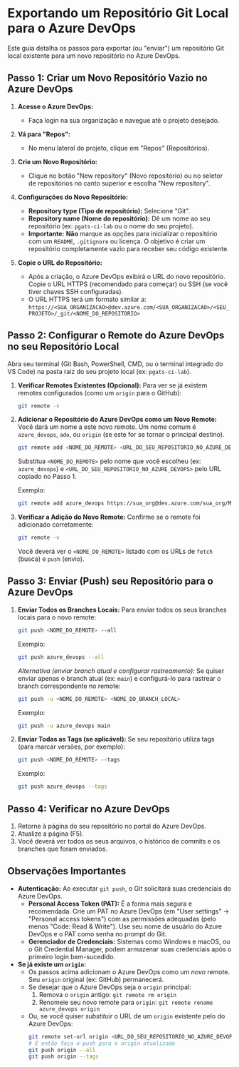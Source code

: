# Exportando um Repositório Git Local para o Azure DevOps

Este guia detalha os passos para exportar (ou "enviar") um repositório Git local existente para um novo repositório no Azure DevOps.

## Passo 1: Criar um Novo Repositório Vazio no Azure DevOps

1.  **Acesse o Azure DevOps:**

    - Faça login na sua organização e navegue até o projeto desejado.

2.  **Vá para "Repos":**

    - No menu lateral do projeto, clique em "Repos" (Repositórios).

3.  **Crie um Novo Repositório:**

    - Clique no botão "New repository" (Novo repositório) ou no seletor de repositórios no canto superior e escolha "New repository".

4.  **Configurações do Novo Repositório:**

    - **Repository type (Tipo de repositório):** Selecione "Git".
    - **Repository name (Nome do repositório):** Dê um nome ao seu repositório (ex: `pgats-ci-lab` ou o nome do seu projeto).
    - **Importante:** **Não** marque as opções para inicializar o repositório com um `README`, `.gitignore` ou licença. O objetivo é criar um repositório completamente vazio para receber seu código existente.

5.  **Copie o URL do Repositório:**
    - Após a criação, o Azure DevOps exibirá o URL do novo repositório. Copie o URL HTTPS (recomendado para começar) ou SSH (se você tiver chaves SSH configuradas).
    - O URL HTTPS terá um formato similar a:
      `https://<SUA_ORGANIZACAO>@dev.azure.com/<SUA_ORGANIZACAO>/<SEU_PROJETO>/_git/<NOME_DO_REPOSITORIO>`

## Passo 2: Configurar o Remote do Azure DevOps no seu Repositório Local

Abra seu terminal (Git Bash, PowerShell, CMD, ou o terminal integrado do VS Code) na pasta raiz do seu projeto local (ex: `pgats-ci-lab`).

1.  **Verificar Remotes Existentes (Opcional):**
    Para ver se já existem remotes configurados (como um `origin` para o GitHub):

    ```bash
    git remote -v
    ```

2.  **Adicionar o Repositório do Azure DevOps como um Novo Remote:**
    Você dará um nome a este novo remote. Um nome comum é `azure_devops`, `ado`, ou `origin` (se este for se tornar o principal destino).

    ```bash
    git remote add <NOME_DO_REMOTE> <URL_DO_SEU_REPOSITORIO_NO_AZURE_DEVOPS>
    ```

    Substitua `<NOME_DO_REMOTE>` pelo nome que você escolheu (ex: `azure_devops`) e `<URL_DO_SEU_REPOSITORIO_NO_AZURE_DEVOPS>` pelo URL copiado no Passo 1.

    Exemplo:

    ```bash
    git remote add azure_devops https://sua_org@dev.azure.com/sua_org/MeuProjeto/_git/pgats-ci-lab
    ```

3.  **Verificar a Adição do Novo Remote:**
    Confirme se o remote foi adicionado corretamente:
    ```bash
    git remote -v
    ```
    Você deverá ver o `<NOME_DO_REMOTE>` listado com os URLs de `fetch` (busca) e `push` (envio).

## Passo 3: Enviar (Push) seu Repositório para o Azure DevOps

1.  **Enviar Todos os Branches Locais:**
    Para enviar todos os seus branches locais para o novo remote:

    ```bash
    git push <NOME_DO_REMOTE> --all
    ```

    Exemplo:

    ```bash
    git push azure_devops --all
    ```

    _Alternativa (enviar branch atual e configurar rastreamento):_
    Se quiser enviar apenas o branch atual (ex: `main`) e configurá-lo para rastrear o branch correspondente no remote:

    ```bash
    git push -u <NOME_DO_REMOTE> <NOME_DO_BRANCH_LOCAL>
    ```

    Exemplo:

    ```bash
    git push -u azure_devops main
    ```

2.  **Enviar Todas as Tags (se aplicável):**
    Se seu repositório utiliza tags (para marcar versões, por exemplo):
    ```bash
    git push <NOME_DO_REMOTE> --tags
    ```
    Exemplo:
    ```bash
    git push azure_devops --tags
    ```

## Passo 4: Verificar no Azure DevOps

1.  Retorne à página do seu repositório no portal do Azure DevOps.
2.  Atualize a página (F5).
3.  Você deverá ver todos os seus arquivos, o histórico de commits e os branches que foram enviados.

## Observações Importantes

- **Autenticação:** Ao executar `git push`, o Git solicitará suas credenciais do Azure DevOps.
  - **Personal Access Token (PAT):** É a forma mais segura e recomendada. Crie um PAT no Azure DevOps (em "User settings" -> "Personal access tokens") com as permissões adequadas (pelo menos "Code: Read & Write"). Use seu nome de usuário do Azure DevOps e o PAT como senha no prompt do Git.
  - **Gerenciador de Credenciais:** Sistemas como Windows e macOS, ou o Git Credential Manager, podem armazenar suas credenciais após o primeiro login bem-sucedido.
- **Se já existe um `origin`:**
  - Os passos acima adicionam o Azure DevOps como um _novo_ remote. Seu `origin` original (ex: GitHub) permanecerá.
  - Se desejar que o Azure DevOps seja o `origin` principal:
    1.  Remova o `origin` antigo: `git remote rm origin`
    2.  Renomeie seu novo remote para `origin`: `git remote rename azure_devops origin`
  - Ou, se você quiser _substituir_ o URL de um `origin` existente pelo do Azure DevOps:
    ```bash
    git remote set-url origin <URL_DO_SEU_REPOSITORIO_NO_AZURE_DEVOPS>
    # E então faça o push para o origin atualizado
    git push origin --all
    git push origin --tags
    ```
